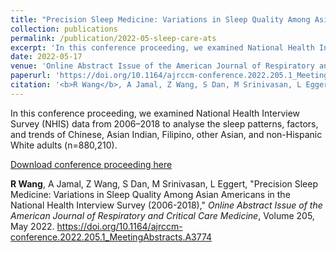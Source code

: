 ```yaml
---
title: "Precision Sleep Medicine: Variations in Sleep Quality Among Asian Americans in the National Health Interview Survey (2006-2018)"
collection: publications
permalink: /publication/2022-05-sleep-care-ats
excerpt: 'In this conference proceeding, we examined National Health Interview Survey (NHIS) data from 2006–2018 to analyse the sleep patterns, factors, and trends of Chinese, Asian Indian, Filipino, other Asian, and non-Hispanic White adults (n=880,210).'
date: 2022-05-17
venue: 'Online Abstract Issue of the American Journal of Respiratory and Critical Care Medicine'
paperurl: 'https://doi.org/10.1164/ajrccm-conference.2022.205.1_MeetingAbstracts.A3774'
citation: '<b>R Wang</b>, A Jamal, Z Wang, S Dan, M Srinivasan, L Eggert, "Precision Sleep Medicine: Variations in Sleep Quality Among Asian Americans in the National Health Interview Survey (2006-2018)," <i>Online Abstract Issue of the American Journal of Respiratory and Critical Care Medicine</i>, Volume 205, May 2022.'
---
```

In this conference proceeding, we examined National Health Interview Survey (NHIS) data from 2006–2018 to analyse the sleep patterns, factors, and trends of Chinese, Asian Indian, Filipino, other Asian, and non-Hispanic White adults (n=880,210).

[Download conference proceeding here](https://doi.org/10.1164/ajrccm-conference.2022.205.1_MeetingAbstracts.A3774)

<b>R Wang</b>, A Jamal, Z Wang, S Dan, M Srinivasan, L Eggert, "Precision Sleep Medicine: Variations in Sleep Quality Among Asian Americans in the National Health Interview Survey (2006-2018)," <i>Online Abstract Issue of the American Journal of Respiratory and Critical Care Medicine</i>, Volume 205, May 2022.
https://doi.org/10.1164/ajrccm-conference.2022.205.1_MeetingAbstracts.A3774

